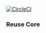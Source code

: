 [![CircleCI](https://circleci.com/gh/tarex/reusecore.svg?style=svg&circle-token=bfdf44ac1fd845045c98571946c49eb443868962)](https://circleci.com/gh/tarex/reusecore)

### Reuse Core
